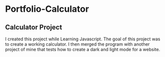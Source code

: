 # Portfolio-Calculator
## Calculator Project 

I created this project while Learning Javascript. 
The goal of this project was to create a working calculator. I then merged the program with 
another project of mine that tests how to create a dark and light mode for a website.
